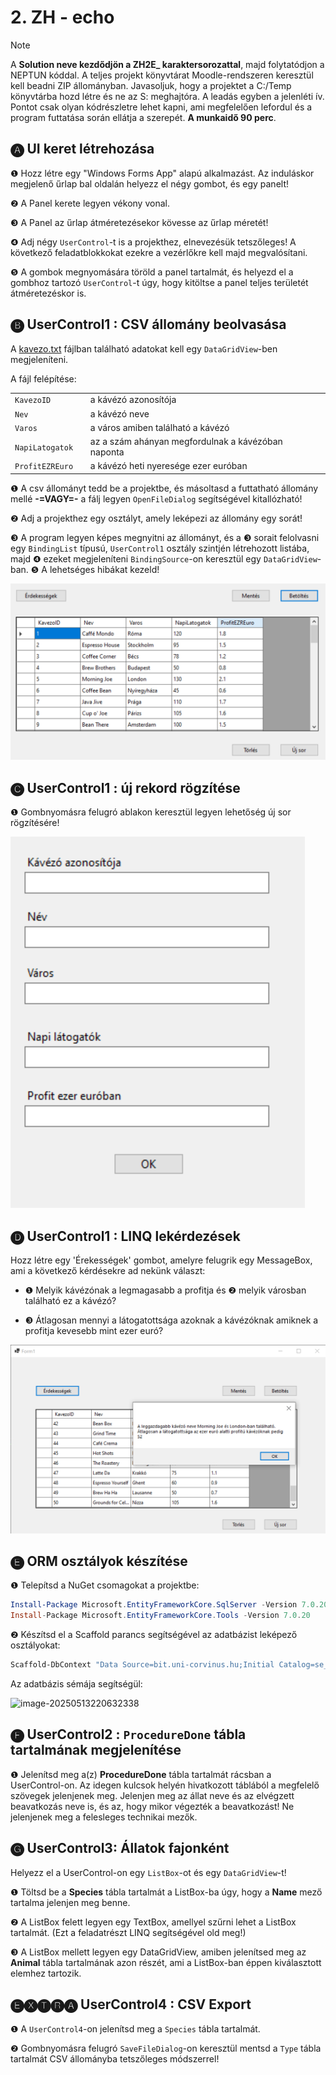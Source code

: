 # 2. ZH - echo

> [!NOTE]
>
> A **Solution neve kezdődjön a ZH2E_ karaktersorozattal**, majd folytatódjon a NEPTUN kóddal. A teljes projekt könyvtárat Moodle-rendszeren keresztül kell beadni ZIP állományban. Javasoljuk, hogy a projektet a C:/Temp könyvtárba hozd létre és ne az S: meghajtóra. A leadás egyben a jelenléti ív. Pontot csak olyan kódrészletre lehet kapni, ami megfelelően lefordul és a program futtatása során ellátja a szerepét. **A munkaidő 90 perc**.

## 🅐 UI keret létrehozása 

❶ Hozz létre egy "Windows Forms App" alapú alkalmazást. Az induláskor megjelenő űrlap bal oldalán helyezz el négy gombot, és egy panelt! 

❷ A Panel kerete legyen vékony vonal. 

❸ A Panel az űrlap átméretezésekor kövesse az űrlap méretét! 

❹ Adj négy `UserControl`-t is a projekthez, elnevezésük tetszőleges! A következő feladatblokkokat ezekre a vezérlőkre kell majd megvalósítani. 

❺ A gombok megnyomására töröld a panel tartalmát, és helyezd el a gombhoz tartozó `UserControl`-t úgy, hogy kitöltse a panel teljes területét átméretezéskor is. 

## 🅑 UserControl1 : CSV állomány beolvasása

A [kavezo.txt](kavezo.txt) fájlban található adatokat kell egy `DataGridView`-ben megjeleníteni. 

A fájl felépítése:

|                   |                                                    |      |
| ----------------- | -------------------------------------------------- | ---- |
| `KavezoID  `      | a kávézó azonosítója                               |      |
| `Nev    `         | a kávézó neve                                      |      |
| `Varos `          | a város amiben található a kávézó                  |      |
| `NapiLatogatok `  | az a szám ahányan megfordulnak a kávézóban naponta |      |
| `ProfitEZREuro  ` | a kávézó heti nyeresége ezer euróban               |      |

❶ A csv állományt tedd be a projektbe, és másoltasd a futtatható állomány mellé **-=VAGY=-** a fálj legyen `OpenFileDialog` segítségével kitallózható!

❷ Adj a projekthez egy osztályt, amely leképezi az állomány egy sorát!

❸ A program legyen képes megnyitni az állományt, és a  ❸ sorait felolvasni egy `BindingList` típusú, `UserControl1` osztály szintjén létrehozott listába, majd ❹ ezeket megjeleníteni `BindingSource`-on keresztül egy `DataGridView`-ban. 
❺ A lehetséges hibákat kezeld! 

![image1](image1.png)

## 🅒 UserControl1 : új rekord rögzítése

❶ Gombnyomásra felugró ablakon keresztül legyen lehetőség új sor rögzítésére!



![image6](image6.png)



## 🅓 UserControl1 : LINQ lekérdezések

Hozz létre egy 'Érekességek' gombot, amelyre felugrik egy MessageBox, ami a következő kérdésekre ad nekünk választ:

- ❶ Melyik kávézónak a legmagasabb a profitja és ❷ melyik városban található ez a kávézó?

- ❸ Átlagosan mennyi a látogatottsága azoknak a kávézóknak amiknek a profitja kevesebb mint ezer euró?

![image7](image7.png)

## 🅔 ORM osztályok készítése

❶ Telepítsd a NuGet csomagokat a projektbe: 

```powershell
Install-Package Microsoft.EntityFrameworkCore.SqlServer -Version 7.0.20
Install-Package Microsoft.EntityFrameworkCore.Tools -Version 7.0.20
```

❷ Készítsd el a Scaffold parancs segítségével az adatbázist leképező osztályokat:

``` powershell
Scaffold-DbContext "Data Source=bit.uni-corvinus.hu;Initial Catalog=se_pets;Persist Security Info=True;User ID=hallgato;Password=Password123;TrustServerCertificate=true" Microsoft.EntityFrameworkCore.SqlServer -OutputDir PetsModels
```

Az adatbázis sémája segítségül:

![image-20250513220632338](image-20250513220632338.png)

## 🅕 UserControl2 : `ProcedureDone` tábla tartalmának megjelenítése

❶ Jelenítsd meg a(z) **ProcedureDone** tábla tartalmát rácsban a UserControl-on.  Az idegen kulcsok helyén hivatkozott táblából a megfelelő szövegek jelenjenek meg. Jelenjen meg az állat neve és az elvégzett beavatkozás neve is, és az, hogy mikor végezték a beavatkozást! Ne jelenjenek meg a felesleges technikai mezők. 

## 🅖 UserControl3: Állatok fajonként

Helyezz el a UserControl-on egy `ListBox`-ot és egy `DataGridView`-t!

❶ Töltsd be a **Species** tábla tartalmát a ListBox-ba úgy, hogy a **Name** mező tartalma jelenjen meg benne. 

❷ A ListBox felett legyen egy TextBox, amellyel szűrni lehet a ListBox tartalmát. (Ezt a feladatrészt LINQ segítségével old meg!) 

❸ A ListBox mellett legyen egy DataGridView, amiben jelenítsed meg az **Animal** tábla tartalmának azon részét, ami a ListBox-ban éppen kiválasztott elemhez tartozik. 

## 🅔🅧🅣🅡🅐 UserControl4 : CSV Export 

❶ A `UserControl4`-on jelenítsd meg a `Species` tábla tartalmát.

❷ Gombnyomásra felugró `SaveFileDialog`-on keresztül mentsd a `Type` tábla tartalmát CSV állományba tetszőleges módszerrel!
